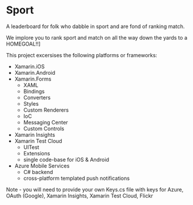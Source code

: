 # Sport
A leaderboard for folk who dabble in sport and are fond of ranking match.

We implore you to rank sport and match on all the way down the yards to a HOMEGOAL!!]

This project excersises the following platforms or frameworks:
* Xamarin.iOS
* Xamarin.Android
* Xamarin.Forms
  * XAML
  * Bindings
  * Converters
  * Styles
  * Custom Renderers
  * IoC
  * Messaging Center
  * Custom Controls
* Xamarin Insights
* Xamarin Test Cloud
  * UITest
  * Extensions
  * single code-base for iOS & Android
* Azure Mobile Services
  * C# backend
  * cross-platform templated push notifications


Note - you will need to provide your own Keys.cs file with keys for Azure, OAuth (Google), Xamarin Insights, Xamarin Test Cloud, Flickr